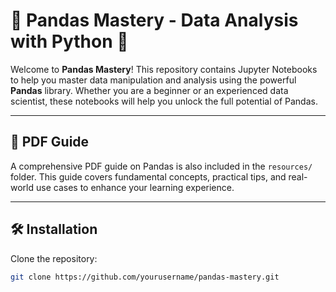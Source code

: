 # 🚀 Pandas Mastery - Data Analysis with Python 🐼  

Welcome to **Pandas Mastery**! This repository contains Jupyter Notebooks to help you master data manipulation and analysis using the powerful **Pandas** library. Whether you are a beginner or an experienced data scientist, these notebooks will help you unlock the full potential of Pandas.  

---



## 📑 PDF Guide  

A comprehensive PDF guide on Pandas is also included in the `resources/` folder. This guide covers fundamental concepts, practical tips, and real-world use cases to enhance your learning experience.  

---

## 🛠️ Installation  

Clone the repository:  
```bash  
git clone https://github.com/yourusername/pandas-mastery.git
